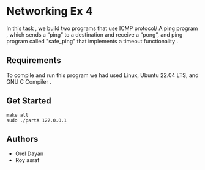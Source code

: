 # Networking Ex 4

 In this task , we build two programs  that use ICMP protocol/
 A ping program , which sends a “ping” to a destination and receive a “pong”, and ping program called "safe_ping"
 that implements a timeout functionality .


## Requirements

To compile and run this program we had used Linux, Ubuntu 22.04 LTS, and GNU C Compiler .





## Get Started

```terminal
make all
sudo ./partA 127.0.0.1

```

## Authors

- Orel Dayan
- Roy asraf 

